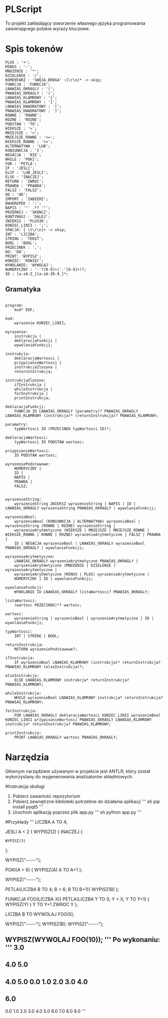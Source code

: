 # PLScript
To projekt zakładający stworzenie własnego języka programowania zawierającego polskie wyrazy kluczowe.

# Spis tokenów

```antlr
PLUS : '+';
MINUS : '-';
MNOZENIE : '*';
DZIELENIE : '/';
KOMENTARZ : 'SWOJA_DROGA' ~[\r\n]* -> skip;
FUNKCJA : 'FUNKCJA';
LNAWIAS_OKRAGLY : '(';
PNAWIAS_OKRAGLY : ')';
LNAWIAS_KLAMROWY : '{';
PNAWIAS_KLAMROWY : '}';
LNAWIAS_KWADRATOWY : '[';
PNAWIAS_KWADRATOWY : ']';
ROWNE : 'ROWNE';
ROZNE : 'ROZNE';
PODSTAW : 'TO';
WIEKSZE : '>';
MNIEJSZE : '<';
MNIEJSZE_ROWNE : '<=';
WIEKSZE_ROWNE : '>=';
ALTERNATYWA : 'LUB';
KONIUNKCJA : 'I';
NEGACJA : 'NIE';
WHILE : 'POKI';
FOR : 'PETLA';
IF : 'JESLI';
ELIF : 'LUB_JESLI';
ELSE : 'INACZEJ';
RETURN : 'ZWROC';
PRAWDA : 'PRAWDA';
FALSZ : 'FALSZ';
OD : 'OD';
IMPORT : 'ZABIERZ';
DWUKROPEK : ':';
NAPIS : '"' .*? '"';
PRZERWIJ : 'SKONCZ';
KONTYNUUJ : 'DALEJ';
ZWIEKSZ : 'PLUSIK';
KONIEC_LINII : ';';
SPACJA: [ \t\r\n]+ -> skip;
INT : 'LICZBA';
STRING : 'TEKST';
BOOL : 'BOOL';
PRZECINEK : ',';
DO: 'DO';
PRINT: 'WYPISZ';
KONIEC: 'KONIEC';
WYWOLANIE: 'WYWOLAJ';
NUMERYCZNY : '-'?[0-9]+('.'[0-9]+)?;
ID : [a-zA-Z_][a-zA-Z0-9_]*;
```


## Gramatyka

```antlr

program:
    kod* EOF;

kod:
    wyrazenie KONIEC_LINII;

wyrazenie:
    instrukcja |
    deklaracjaFunkcji |
    wywolanieFunkcji;

instrukcja:
    deklaracjaWartosci |
    przypisanieWartosci |
    instrukcjaZlozona |
    returnInstrukcja;

instrukcjaZlozona:
    ifInstrukcja |
    whileInstrukcja |
    forInstrukcja |
    printInstrukcja;

deklaracjaFunkcji:
    FUNKCJA ID LNAWIAS_OKRAGLY (parametry)? PNAWIAS_OKRAGLY LNAWIAS_KLAMROWY (instrukcja)* (returnInstrukcja)? PNAWIAS_KLAMROWY;

parametry:
    typWartosci ID (PRZECINEK typWartosci ID)*;

deklaracjaWartosci:
    typWartosci ID PODSTAW wartosc;

przypisanieWartosci:
    ID PODSTAW wartosc;

wyrazeniePodstawowe:
    NUMERYCZNY |
    ID |
    NAPIS |
    PRAWDA |
    FALSZ;


wyrazenieString:
    wyrazenieString ZWIEKSZ wyrazenieString | NAPIS | ID | LNAWIAS_OKRAGLY wyrazenieString PNAWIAS_OKRAGLY | wywolanieFunkcji;

wyrazenieBool:
    wyrazenieBool (KONIUNKCJA | ALTERNATYWA) wyrazenieBool | wyrazenieString (ROWNE | ROZNE) wyrazenieString |
    wyrazenieArytmetyczne (WIEKSZE | MNIEJSZE | MNIEJSZE_ROWNE | WIEKSZE_ROWNE | ROWNE | ROZNE) wyrazenieArytmetyczne | FALSZ | PRAWDA |
    ID | NEGACJA wyrazenieBool | LNAWIAS_OKRAGLY wyrazenieBool PNAWIAS_OKRAGLY | wywolanieFunkcji;

wyrazenieArytmetyczne:
    LNAWIAS_OKRAGLY wyrazenieArytmetyczne PNAWIAS_OKRAGLY |
    wyrazenieArytmetyczne (MNOZENIE | DZIELENIE ) wyrazenieArytmetyczne |
    wyrazenieArytmetyczne (MINUS | PLUS) wyrazenieArytmetyczne |
    NUMERYCZNY | ID | wywolanieFunkcji;

wywolanieFunkcji:
    WYWOLANIE ID LNAWIAS_OKRAGLY listaWartosci? PNAWIAS_OKRAGLY;

listaWartosci:
    (wartosc PRZECINEK)*? wartosc;

wartosc:
    wyrazenieString | wyrazenieBool | wyrazenieArytmetyczne | ID | wywolanieFunkcji;

typWartosci:
    INT | STRING | BOOL;

returnInstrukcja:
    RETURN wyrazeniePodstawowe?;

ifInstrukcja:
    IF wyrazenieBool LNAWIAS_KLAMROWY (instrukcja)* returnInstrukcja? PNAWIAS_KLAMROWY (elseInstrukcja)?;

elseInstrukcja:
    ELSE LNAWIAS_KLAMROWY instrukcja* returnInstrukcja? PNAWIAS_KLAMROWY;

whileInstrukcja:
    WHILE wyrazenieBool LNAWIAS_KLAMROWY instrukcja* returnInstrukcja? PNAWIAS_KLAMROWY;

forInstrukcja:
    FOR LNAWIAS_OKRAGLY deklaracjaWartosci KONIEC_LINII wyrazenieBool KONIEC_LINII przypisanieWartosci PNAWIAS_OKRAGLY LNAWIAS_KLAMROWY instrukcja* returnInstrukcja? PNAWIAS_KLAMROWY;

printInstrukcja:
    PRINT LNAWIAS_OKRAGLY wartosc PNAWIAS_OKRAGLY;
```

# Narzędzia
Głównym narzędziem używanym w projekcie jest ANTLR, który został wykorzystany do wygenerowania analizatorów składniowych.

#Instrukcja obsługi
1. Pobierz zawartość repozytorium
2. Pobierz zewnętrzne biblioteki potrzebne do działania aplikacji
   ''' sh
pip install pyqt5
   '''
3. Uruchom aplikację poprzez plik app.py
''' sh
python app.py
   '''

#Przykłady
'''
LICZBA A TO 4;

JESLI A < 2 {
    WYPISZ(2)
} INACZEJ {
	
    WYPISZ(3)
};

WYPISZ("-----");

POKI(A < 6) {
    WYPISZ(A)
    A TO A+1
};

WYPISZ("-----");

PETLA(LICZBA B TO 4; B < 6; B TO B+1){
    WYPISZ(B)
};




FUNKCJA FOO(LICZBA X){
    PETLA(LICZBA Y TO 0; Y < X; Y TO Y+1) {
        WYPISZ(Y)
    }
    Y TO Y+1
    ZWROC Y
};

LICZBA B TO WYWOLAJ FOO(5);

WYPISZ("-----");
WYPISZ(B);
WYPISZ("-----");

WYPISZ(WYWOLAJ FOO(10));
'''
Po wykonaniu:
'''
3.0
-----
4.0
5.0
-----
4.0
5.0
0.0
1.0
2.0
3.0
4.0
-----
6.0
-----
0.0
1.0
2.0
3.0
4.0
5.0
6.0
7.0
8.0
9.0
'''
